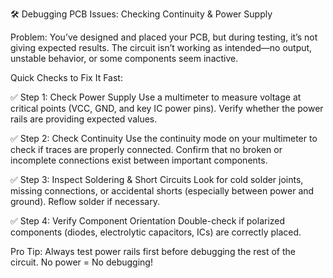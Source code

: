 🛠️ Debugging PCB Issues: Checking Continuity & Power Supply

Problem:
You’ve designed and placed your PCB, but during testing, it’s not giving expected results. The circuit isn’t working as intended—no output, unstable behavior, or some components seem inactive.

Quick Checks to Fix It Fast:

✅ Step 1: Check Power Supply
Use a multimeter to measure voltage at critical points (VCC, GND, and key IC power pins).
Verify whether the power rails are providing expected values.


✅ Step 2: Check Continuity
Use the continuity mode on your multimeter to check if traces are properly connected.
Confirm that no broken or incomplete connections exist between important components.


✅ Step 3: Inspect Soldering & Short Circuits
Look for cold solder joints, missing connections, or accidental shorts (especially between power and ground).
Reflow solder if necessary.


✅ Step 4: Verify Component Orientation
Double-check if polarized components (diodes, electrolytic capacitors, ICs) are correctly placed.


Pro Tip:
Always test power rails first before debugging the rest of the circuit. No power = No debugging!

